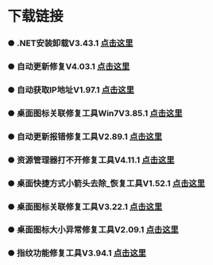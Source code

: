 
# 下载链接
### ● .NET安装卸载V3.43.1 [点击这里](https://pan.quark.cn/s/661a773e5f15)
### ● 自动更新修复V4.03.1 [点击这里](https://pan.quark.cn/s/67f13be61e1d)
### ● 自动获取IP地址V1.97.1 [点击这里](https://pan.quark.cn/s/41061d3513af)
### ● 桌面图标关联修复工具Win7V3.85.1 [点击这里](https://pan.quark.cn/s/0950766a3306)
### ● 自动更新报错修复工具V2.89.1 [点击这里](https://pan.quark.cn/s/612cda47c346)
### ● 资源管理器打不开修复工具V4.11.1 [点击这里](https://pan.quark.cn/s/bed1e1e7109d)
### ● 桌面快捷方式小箭头去除_恢复工具V1.52.1 [点击这里](https://pan.quark.cn/s/28240af51989)
### ● 桌面图标关联修复工具V3.22.1 [点击这里](https://pan.quark.cn/s/75c2f70628c9)
### ● 桌面图标大小异常修复工具V2.09.1 [点击这里](https://pan.quark.cn/s/8897e105e1f6)
### ● 指纹功能修复工具V3.94.1 [点击这里](https://pan.quark.cn/s/fef5c9a06c55)